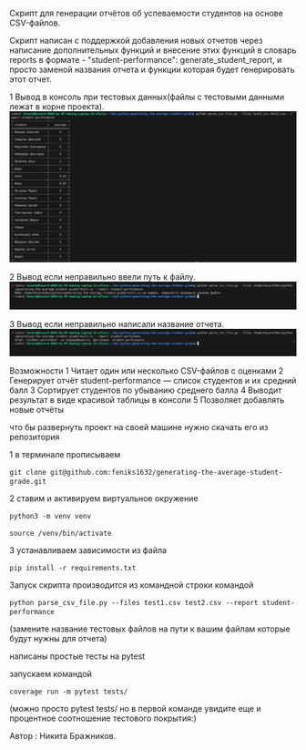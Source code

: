 Скрипт для генерации отчётов об успеваемости студентов на основе CSV-файлов.

Скрипт написан с поддержкой добавления новых отчетов через написание 
дополнительных функций и внесение этих функций в словарь reports в формате - "student-performance": generate_student_report,
и просто заменой названия отчета и функции которая будет генерировать этот отчет.

1 Вывод в консоль при тестовых данных(файлы с тестовыми данными лежат в корне проекта).
![alt text](image.png)

2 Вывод если неправильно ввели путь к файлу.
![alt text](image-1.png)

3 Вывод если неправильно написали название отчета.
![alt text](image-2.png)


Возможности
1 Читает один или несколько CSV-файлов с оценками
2 Генерирует отчёт student-performance — список студентов и их средний балл
3 Сортирует студентов по убыванию среднего балла
4 Выводит результат в виде красивой таблицы в консоли
5 Позволяет добавлять новые отчёты

что бы развернуть проект на своей машине нужно скачать его из репозитория

1 в терминале прописываем 
```
git clone git@github.com:feniks1632/generating-the-average-student-grade.git
```

2 ставим и активируем виртуальное окружение
```
python3 -m venv venv
```
```
source /venv/bin/activate
```

3 устанавливаем зависимости из файла 
```
pip install -r requirements.txt
```

Запуск скрипта производится из командной строки командой
```
python parse_csv_file.py --files test1.csv test2.csv --report student-performance
```
(замените название тестовых файлов на пути к вашим файлам которые будут нужны для отчета)


написаны простые тесты на pytest 

запускаем командой 
```
coverage run -m pytest tests/
```
(можно просто pytest tests/ но в первой команде увидите еще и процентное соотношение тестового покрытия:)

Автор : Никита Бражников.
